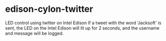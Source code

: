 # edison-cylon-twitter
LED control using twitter on Intel Edison
If a tweet with the word 'Jacksoft' is sent, the LED on the Intel Edison will lit up for 2 seconds, and the username and message will be logged.
